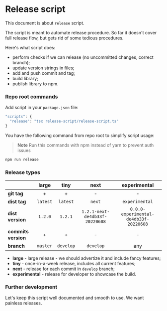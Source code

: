 # Release script

This document is about `release` script.

The script is meant to automate release procedure. So far it doesn't cover full release flow, but gets rid of some tedious procedures.

Here's what script does:

- perform checks if we can release (no uncommitted changes, correct branch);
- update version strings in files;
- add and push commit and tag;
- build library;
- publish library to npm.

### Repo root commands

Add script in your `package.json` file:

```ts
"scripts": {
  "release": "tsx release-script/release-script.ts"
}
```

You have the following command from repo root to simplify script usage:

> **Note**
> Run this commands with npm instead of yarn to prevent auth issues

```bash
npm run release
```

### Release types

|                     | **large** | **tiny**  |            **next**            |            **experimental**            |
| ------------------- | :-------: | :-------: | :----------------------------: | :------------------------------------: |
| **git tag**         |     +     |     +     |               -                |                   -                    |
| **dist tag**        | `latest`  | `latest`  |             `next`             |             `experimental`             |
| **dist version**    |  `1.2.0`  |  `1.2.1`  | `1.2.1-next-de4db33f-20220608` | `0.0.0-experimental-de4db33f-20220608` |
| **commits version** |     +     |     +     |               -                |                   -                    |
| **branch**          | `master`  | `develop` |           `develop`            |                  any                   |

- **large** - large release - we should advertize it and include fancy features;
- **tiny** - once-in-a-week release, includes all current features;
- **next** - release for each commit in `develop` branch;
- **experimental** - release for developer to showcase the build.

### Further development

Let's keep this script well documented and smooth to use. We want painless releases.
